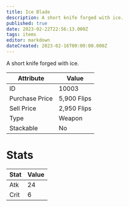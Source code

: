 ```yaml
---
title: Ice Blade
description: A short knife forged with ice.
published: true
date: 2023-02-22T22:56:13.000Z
tags: items
editor: markdown
dateCreated: 2023-02-16T00:00:00.000Z
---
```


A short knife forged with ice.

|Attribute|Value|
|-|-|
|ID|10003|
|Purchase Price|5,900 Flips|
|Sell Price|2,950 Flips|
|Type|Weapon|
|Stackable|No|

# Stats
|Stat|Value|
|-|-|
|Atk|24|
|Crit|6|
